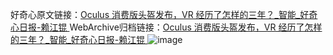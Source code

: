 好奇心原文链接：[Oculus 消费版头盔发布，VR 经历了怎样的三年？_智能_好奇心日报-赖江锟 ](https://www.qdaily.com/articles/10723.html)
WebArchive归档链接：[Oculus 消费版头盔发布，VR 经历了怎样的三年？_智能_好奇心日报-赖江锟 ](http://web.archive.org/web/20190623163210/https://www.qdaily.com/articles/10723.html)
![image](http://ww3.sinaimg.cn/large/007d5XDply1g3wc7vy1s5j30u051unpd)